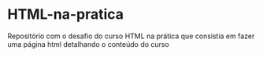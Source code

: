 # HTML-na-pratica
<p> Repositório com o desafio do curso HTML na prática que consistia em fazer uma página html  detalhando o conteúdo do curso</p>
